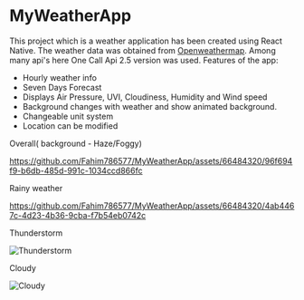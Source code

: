 # MyWeatherApp
This project which is a weather application has been created using React Native. The weather data was obtained from [Openweathermap](https://openweathermap.org/).
Among many api's here One Call Api 2.5 version was used.
Features of the app:
* Hourly weather info
* Seven Days Forecast
* Displays Air Pressure, UVI, Cloudiness, Humidity and Wind speed
* Background changes with weather and show animated background.
* Changeable unit system
* Location can be modified

Overall( background - Haze/Foggy)

https://github.com/Fahim786577/MyWeatherApp/assets/66484320/96f694f9-b6db-485d-991c-1034ccd866fc

Rainy weather

https://github.com/Fahim786577/MyWeatherApp/assets/66484320/4ab4467c-4d23-4b36-9cba-f7b54eb0742c

Thunderstorm

![Thunderstorm](https://github.com/Fahim786577/MyWeatherApp/assets/66484320/4ddd007e-04ae-419b-892d-18603cb7190f)

Cloudy

![Cloudy](https://github.com/Fahim786577/MyWeatherApp/assets/66484320/e4bfbe29-ee9e-4fe6-ad30-17defcdbfe09)
